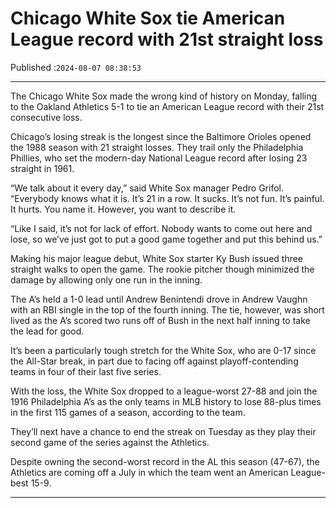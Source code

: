 # Chicago White Sox tie American League record with 21st straight loss

Published :`2024-08-07 08:38:53`

---

The Chicago White Sox made the wrong kind of history on Monday, falling to the Oakland Athletics 5-1 to tie an American League record with their 21st consecutive loss.

Chicago’s losing streak is the longest since the Baltimore Orioles opened the 1988 season with 21 straight losses. They trail only the Philadelphia Phillies, who set the modern-day National League record after losing 23 straight in 1961.

“We talk about it every day,” said White Sox manager Pedro Grifol. “Everybody knows what it is. It’s 21 in a row. It sucks. It’s not fun. It’s painful. It hurts. You name it. However, you want to describe it.

“Like I said, it’s not for lack of effort. Nobody wants to come out here and lose, so we’ve just got to put a good game together and put this behind us.”

Making his major league debut, White Sox starter Ky Bush issued three straight walks to open the game. The rookie pitcher though minimized the damage by allowing only one run in the inning.

The A’s held a 1-0 lead until Andrew Benintendi drove in Andrew Vaughn with an RBI single in the top of the fourth inning. The tie, however, was short lived as the A’s scored two runs off of Bush in the next half inning to take the lead for good.

It’s been a particularly tough stretch for the White Sox, who are 0-17 since the All-Star break, in part due to facing off against playoff-contending teams in four of their last five series.

With the loss, the White Sox dropped to a league-worst 27-88 and join the 1916 Philadelphia A’s as the only teams in MLB history to lose 88-plus times in the first 115 games of a season, according to the team.

They’ll next have a chance to end the streak on Tuesday as they play their second game of the series against the Athletics.

Despite owning the second-worst record in the AL this season (47-67), the Athletics are coming off a July in which the team went an American League-best 15-9.

---


